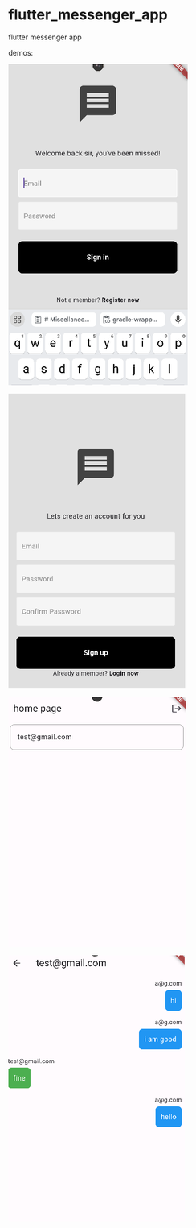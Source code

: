 # flutter_messenger_app
flutter messenger app

demos:


![login](readme_images/s1.PNG)


![register](readme_images/s2.PNG)


![list_of_contacts](readme_images/s3.PNG)


![a_contact](readme_images/s4.PNG)

